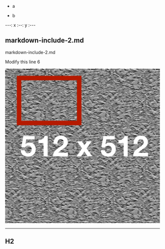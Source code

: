 - a

- b

---:
x
:--:
y
:---



## markdown-include-2.md

markdown-include-2.md

Modify this line 6

![caption](root/image-512x512.png "title")

---

## H2